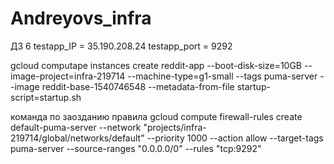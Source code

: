 # Andreyovs_infra
ДЗ 6
testapp_IP = 35.190.208.24
testapp_port = 9292

gcloud computape instances create reddit-app --boot-disk-size=10GB --image-project=infra-219714 --machine-type=g1-small --tags puma-server --image reddit-base-1540746548 --metadata-from-file startup-script=startup.sh

команда по заозданию правила gcloud compute firewall-rules create default-puma-server --network "projects/infra-219714/global/networks/default" --priority 1000 --action allow --target-tags  puma-server --source-ranges "0.0.0.0/0" --rules "tcp:9292"




